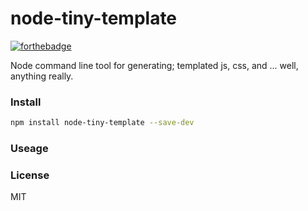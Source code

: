 # node-tiny-template

[![forthebadge](https://forthebadge.com/images/badges/contains-technical-debt.svg)](https://forthebadge.com)

Node command line tool for generating; templated js, css, and ... well, anything really.

### Install

```sh
npm install node-tiny-template --save-dev
```

### Useage

### License

MIT
